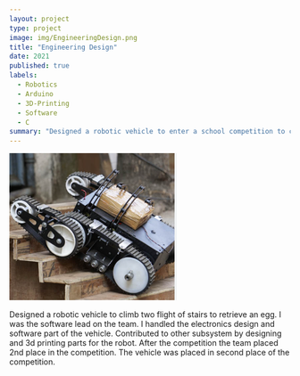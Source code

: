 ```yaml
---
layout: project
type: project
image: img/EngineeringDesign.png
title: "Engineering Design"
date: 2021
published: true
labels:
  - Robotics
  - Arduino
  - 3D-Printing
  - Software
  - C
summary: "Designed a robotic vehicle to enter a school competition to climb two flights of stair and bring back an egg."
---
```

<img width="300px"  src="../img/EngineeringDesign.png"> 

Designed a robotic vehicle to climb two flight of stairs to retrieve an egg. I was the software lead on the team. I handled the electronics design and software part of the vehicle. Contributed to other subsystem by designing and 3d printing parts for the robot. After the competition the team placed 2nd place in the competition. The vehicle was placed in second place of the competition.
